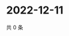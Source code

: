 # 2022-12-11

共 0 条

<!-- BEGIN WEIBO -->
<!-- 最后更新时间 Sun Dec 11 2022 09:15:22 GMT+0800 (China Standard Time) -->

<!-- END WEIBO -->
